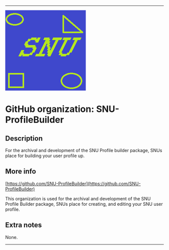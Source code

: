 
***

![SNU_blue_and_gold_legacy_icon.png failed to load. The file may be missing or corrupt. Check the file path for errors first.](/AdditionalInfo/1/SNU-ProfileBuilder/SNU_blue_and_gold_legacy_icon.png)

# GitHub organization: SNU-ProfileBuilder

## Description

For the archival and development of the SNU Profile builder package, SNUs place for building your user profile up.

## More info

[https://github.com/SNU-ProfileBuilder](https://github.com/SNU-ProfileBuilder)

This organization is used for the archival and development of the SNU Profile Builder package, SNUs place for creating, and editing your SNU user profile.

## Extra notes

None.

***
